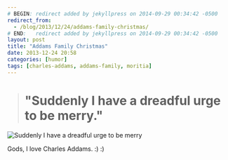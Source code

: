 ```yaml
---
# BEGIN: redirect added by jekyllpress on 2014-09-29 00:34:42 -0500
redirect_from:
  - /blog/2013/12/24/addams-family-christmas/
# END:   redirect added by jekyllpress on 2014-09-29 00:34:42 -0500
layout: post
title: "Addams Family Christmas"
date: 2013-12-24 20:58
categories: [humor]
tags: [charles-addams, addams-family, moritia]
---
```

> # "Suddenly I have a dreadful urge to be merry."

![Suddenly I have a dreadful urge to be  merry](/images/humor/addams-suddenlycheerful.jpg "Suddenly I have a  dreadful urge to be merry")

Gods, I love Charles Addams. :) :)

